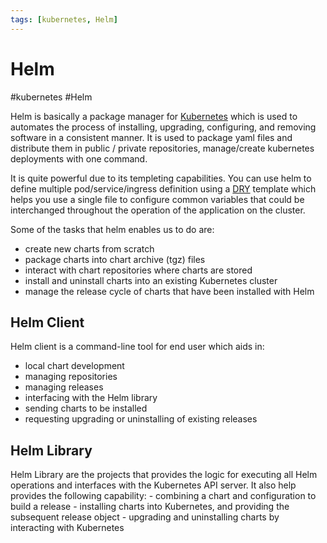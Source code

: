 ```yaml
---
tags: [kubernetes, Helm]
---
```

# Helm
#kubernetes #Helm

Helm is basically a package manager for [Kubernetes](Microservice%20Architecture/Kubernetes/Kubernetes.md) which is used to automates the process of installing, upgrading, configuring, and removing software in a consistent manner. It is used to package yaml files and distribute them in public / private repositories,  manage/create kubernetes deployments with one command.

It is quite powerful due to its templeting capabilities. You can use helm to define multiple pod/service/ingress definition using a [DRY](DRY) template which helps you use a single file to configure common variables that could be interchanged throughout  the operation of the application on the cluster.

Some of the tasks that helm enables us to do are:
-   create new charts from scratch
-   package charts into chart archive (tgz) files
-   interact with chart repositories where charts are stored
-   install and uninstall charts into an existing Kubernetes cluster
-   manage the release cycle of charts that have been installed with Helm

## Helm Client
 Helm client is a command-line tool for end user which aids in:
-   local chart development
-   managing repositories
-   managing releases
-   interfacing with the Helm library
-   sending charts to be installed
-   requesting upgrading or uninstalling of existing releases

## Helm Library
Helm Library are the projects that provides the logic for executing all Helm operations and  interfaces with the Kubernetes API server. It also help  provides the following capability:
     -   combining a chart and configuration to build a release
     -   installing charts into Kubernetes, and providing the subsequent release object
     -   upgrading and uninstalling charts by interacting with Kubernetes
